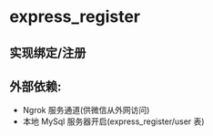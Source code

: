 # express_register

## 实现绑定/注册

## 外部依赖:
- Ngrok 服务通道(供微信从外网访问)
- 本地 MySql 服务器开启(express_register/user 表)
